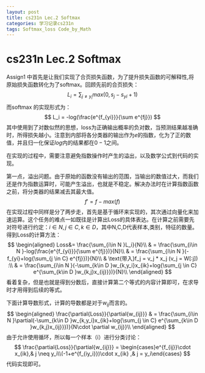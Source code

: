 ```yaml
---
layout: post
title: cs231n Lec.2 Softmax
categories: 学习记录cs231n
tags: Softmax_loss Code_by_Math
---
```

# cs231n Lec.2 Softmax

Assign1 中首先是让我们实现了合页损失函数，为了提升损失函数的可解释性,将原始损失函数转化为了softmax。回顾先前的合页损失：
$$
L_i = \sum_{j\neq y_i} max(0,s_{j}-s_{yi}+1)
$$
而softmax 的实现形式为：
$$
L_i = -log(\frac{e^{f_{yi}}}{\sum e^{fj}})
$$
其中使用到了对数似然的思想，loss为正确输出概率的负对数，当预测结果越准确时，所得损失越小。注意到内部将各分类器的输出作为$e$的指数，化为了正的数值，并且归一化保证$log$内的结果都在$0-1$之间。

在实现的过程中，需要注意避免指数操作时产生的溢出，以及数学公式到代码的实现。

第一点，溢出问题。由于原始的函数没有输出的范围，当输出的数值过大，而我们还是作为指数运算时，可能产生溢出，也就是不稳定。解决办法时在计算指数函数之前，将分类器的结果减去其最大值。
$$
f' = f - max(f)
$$
在实现过程中同样是分了两步走，首先是基于循环来实现的，其次通过向量化来加速运算。这个任务的难点一如既往是计算出Loss的具体表达。在计算之前需要先对符号进行约定：$i \in N , j \in C , k \in D$，其中N,C,D代表样本,类别，特征的数量。得到Loss的计算方法：
$$
\begin{aligned} Loss&= \frac{\sum_{i\in N }L_i}{N}\\
		& = \frac{\sum_{i\in N }-log(\frac{e^{f_{yi}}}{\sum e^{fj}})}{N}\\
		& = \frac{\sum_{i\in N }(-f_{yi}+log{\sum_{j \in C} e^{fj}})}{N}\\
		& \text{带入}f_j = v_j * x_j (v_j = W[:j]) :\\
		& = \frac{\sum_{i\in N }(-\sum_{k\in D }w_{k,y_i}x_{ik}+log{\sum_{j \in C} e^{\sum_{k\in D }w_{k,j}x_{ij}}})}{N}\\
\end{aligned}
$$
看着复杂，但是也就是得到分数后，直接计算第二个等式的内容计算即可，在求导时才用得到后续的等式。

下面计算导数形式，计算的导数都是对于$w_{ij}$而言的。
$$
\begin{aligned} \frac{\partial{Loss}}{\partial{w_{ij}}}
		& = \frac{\sum_{i\in N }\partial(-\sum_{k\in D }w_{k,y_i}x_{ik}+log{\sum_{j \in C} e^{\sum_{k\in D }w_{k,j}x_{ij}}})}{N\cdot \partial w_{ij}}\\
\end{aligned}
$$
由于允许使用循环，所以每一个样本（i）进行分类讨论：
$$
\frac{\partial{Loss}}{\partial{w_{ij}}} = \begin{cases}e^{f_{ij}}\cdot x_{ik},& j \neq y_i\\(-1+e^{f_{iy_i}})\cdot x_{ik} ,& j = y_i\end{cases}
$$
代码实现即可。